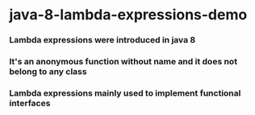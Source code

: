 # java-8-lambda-expressions-demo

### Lambda expressions were introduced in java 8
### It's an anonymous function without name and it does not belong to any class 
### Lambda expressions mainly used to implement functional interfaces
